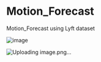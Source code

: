 # Motion_Forecast
Motion_Forecast using Lyft dataset


![image](https://github.com/alok509gupta/Motion_Forecast/assets/12557916/65481ab9-da22-4546-a568-389a2d7762a4)



![Uploading image.png…]()
